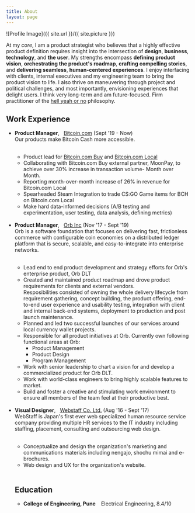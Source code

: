 ```yaml
---
title: About
layout: page
---
```

![Profile Image]({{ site.url }}/{{ site.picture }})

<p>At my <i>core</i>, I am a product strategist who believes that a highly effective product definition requires insight into the intersection of <b>design</b>, <b>business</b>, <b>technology</b>, and <b>the user</b>. My strengths encompass <b>defining product vision</b>, <b>orchestrating the product's roadmap</b>, <b>crafting compelling stories</b>, and <b>delivering seamless</b>, <b>human-centered experiences</b>. I enjoy interfacing with clients, internal executives and my engineering team to bring the product vision to life. I also thrive on maneuvering through project and political challenges, and most importantly, envisioning experiences that delight users. I think very long-term and am future-focused. Firm practitioner of the <a href="https://sivers.org/hellyeah">hell yeah or no</a> philosophy. </p>

<h2>Work Experience</h2>

<ul class="skill-list">
	<li><b>Product Manager</b>, &nbsp; <a href="https://www.bitcoin.com">Bitcoin.com</a> (Sept '19 - Now) <br> Our products make Bitcoin Cash more accessible. </li><br>
		<ul>
			<li>Product lead for <a href="https://buy.bitcoin.com">Bitcoin.com Buy</a> and <a href="https://local.bitcoin.com">Bitcoin.com Local</a></li>
			<li>Collaborating with Bitcoin.com Buy external partner, MoonPay, to achieve over 30% increase in transaction volume- Month over Month.</li>
			<li>Reporting month-over-month increase of 26% in revenue for Bitcoin.com Local </li>
			<li>Spearheaded Steam Integration to trade CS:GO Game items for BCH on Bitcoin.com Local </li>
			<li> Make hard data-informed decisions (A/B testing and experimentation, user testing, data analysis, defining metrics)
		</ul>
	</li><br>
	<li><b>Product Manager</b>, &nbsp; <a href="https://imagine-orb.com">Orb Inc</a> (Nov '17 - Sept '19) <br> Orb is a software foundation that focuses on delivering fast, frictionless commerce with configurable coin economies on a distributed ledger platform that is secure, scalable, and easy-to-integrate into enterprise networks.
	</li><br>
		<ul>
			<li>Lead end to end product development and strategy efforts for Orb's enterprise product, Orb DLT </li>
			<li>Created and maintained product roadmap and drove product requirements for clients and external vendors.<br>Resposibilities consisted of owning the whole delivery lifecycle from requirement gathering, concept building, the product offering, end-to-end user experience and usability testing, integration with client and internal back-end systems, deployment to production and post launch maintenance.</li>
			<li>Planned and led two successful launches of our services around local currency wallet projects.</li>
			<li>Responsible for all product initiatives at Orb. Currently own following functional areas at Orb:
				<ul>
					<li>Product Management</li>
					<li>Product Design</li>
					<li>Program Management</li>
				</ul>
			</li>
			<li>Work with senior leadership to chart a vision for and develop a commercialized product for Orb DLT.</li>
			<li>Work with world-class engineers to bring highly scalable features to market.</li>
			<li>Build and foster a creative and stimulating work environment to ensure all members of the team feel at their productive best.</li>
		</ul><br>
	<li><b>Visual Designer</b>, &nbsp; <a href="https://www.webstaff.jp/">Webstaff Co. Ltd.</a> (Aug '16 - Sept '17) <br> WebStaff is Japan's first ever web specialized human resource service company providing multiple HR services to the IT industry including staffing, placement, consulting and outsourcing web design. </li><br>
		<ul>
			<li> Conceptualize and design the organization's marketing and communications materials including nengajo, shochu mimai and e-brochures.
			</li>
			<li> Web design and UX for the organization's website.
			</li>
		</ul><br>

<h2>Education</h2>

<ul>
	<li><b>College of Engineering, Pune </b> &nbsp;&nbsp; Electrical Engineering, 8.4/10 </li>
</ul>
